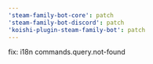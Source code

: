 ```yaml
---
'steam-family-bot-core': patch
'steam-family-bot-discord': patch
'koishi-plugin-steam-family-bot': patch
---
```


fix: i18n commands.query.not-found
